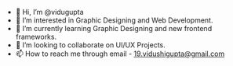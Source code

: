- 👋 Hi, I’m @vidugupta
- 👀 I’m interested in Graphic Designing and Web Development.
- 🌱 I’m currently learning Graphic Designing and new frontend frameworks.
- 💞️ I’m looking to collaborate on UI/UX Projects.
- 📫 How to reach me through email - 19.vidushigupta@gmail.com

<!---
vidugupta/vidugupta is a ✨ special ✨ repository because its `README.md` (this file) appears on your GitHub profile.
You can click the Preview link to take a look at your changes.
--->
